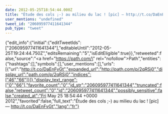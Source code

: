 ```yaml
---
date: 2012-05-25T18:54:44.000Z
title: "Étude des cols ;-) au milieu du lac ! [pic] — http://t.co/DaEnFvGt″"
user_mentions: "undefined"
tweet_id: "206095977411641344"
pub_type: "tweet"
---
```

{"edit_info":{"initial":{"editTweetIds":["206095977411641344"],"editableUntil":"2012-05-25T19:24:44.750Z","editsRemaining":"5","isEditEligible":true}},"retweeted":false,"source":"<a href=\"https://path.com/\" rel=\"nofollow\">Path</a>","entities":{"hashtags":[],"symbols":[],"user_mentions":[],"urls":[{"url":"http://t.co/DaEnFvGt","expanded_url":"http://path.com/p/2qRSj0","display_url":"path.com/p/2qRSj0","indices":["46","66"]}]},"display_text_range":["0","66"],"favorite_count":"0","id_str":"206095977411641344","truncated":false,"retweet_count":"0","id":"206095977411641344","possibly_sensitive":false,"created_at":"Fri May 25 18:54:44 +0000 2012","favorited":false,"full_text":"Étude des cols ;-) au milieu du lac ! [pic] — http://t.co/DaEnFvGt","lang":"fr"}
